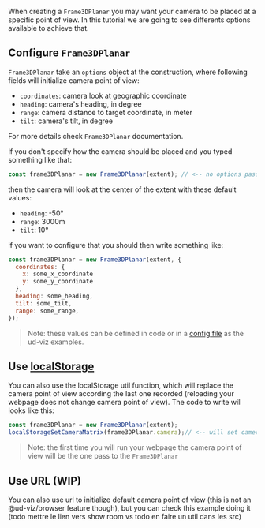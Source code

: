 When creating a `Frame3DPlanar` you may want your camera to be placed at a specific point of view. In this tutorial we are going to see differents options available to achieve that.

## Configure `Frame3DPlanar`

`Frame3DPlanar` take an `options` object at the construction, where following fields will initialize camera point of view:

 * `coordinates`: camera look at geographic coordinate
 * `heading`: camera's heading, in degree
 * `range`: camera distance to target coordinate, in meter
 * `tilt`: camera's tilt, in degree

For more details check `Frame3DPlanar` documentation.

If you don't specify how the camera should be placed and you typed something like that:

```js
const frame3DPlanar = new Frame3DPlanar(extent); // <-- no options passed
```

then the camera will look at the center of the extent with these default values:
 * `heading`: -50°
 * `range`: 3000m
 * `tilt`: 10°

if you want to configure that you should then write something like:

```js
const frame3DPlanar = new Frame3DPlanar(extent, {
  coordinates: {
    x: some_x_coordinate
    y: some_y_coordinate
  },
  heading: some_heading,
  tilt: some_tilt,
  range: some_range,
});
```

> Note: these values can be defined in code or in a [config file](../../../../examples/assets/config/frame3D_planars.json) as the ud-viz examples.

## Use [localStorage](https://developer.mozilla.org/fr/docs/Web/API/Window/localStorage)

You can also use the localStorage util function, which will replace the camera point of view according the last one recorded (reloading your webpage does not change camera point of view). The code to write will looks like this:

```js
const frame3DPlanar = new Frame3DPlanar(extent);
localStorageSetCameraMatrix(frame3DPlanar.camera);// <-- will set camera point of view with the last point of view recorded
```
>Note: the first time you will run your webpage the camera point of view will be the one pass to the `Frame3DPlanar`

## Use URL (WIP)

You can also use url to initialize default camera point of view (this is not an @ud-viz/browser feature though), but you can check this example doing it (todo mettre le lien vers show room vs todo en faire un util dans les src)